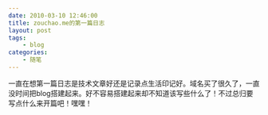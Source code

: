 ```yaml
---
date: 2010-03-10 12:46:00
title: zouchao.me的第一篇日志
layout: post
tags:
    - blog
categories:
    - 随笔
---
```

一直在想第一篇日志是技术文章好还是记录点生活印记好。域名买了很久了，一直没时间把blog搭建起来。好不容易搭建起来却不知道该写些什么了！不过总归要写点什么来开篇吧！嘿嘿！
